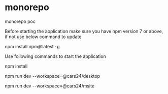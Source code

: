 # monorepo
monorepo poc

Before starting the application make sure you have npm version 7 or above, if not use below command to update

npm install npm@latest -g

Use following commands to start the application

npm install

npm run dev --workspace=@cars24/desktop

npm run dev --workspace=@cars24/msite
